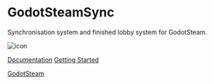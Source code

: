 # GodotSteamSync
Synchronisation system and finished lobby system for GodotSteam.

![icon](https://github.com/user-attachments/assets/ef04a36c-db20-4004-b4c6-a16885024612)

[Documentation](https://github.com/Radome-Studio/GodotSteamSync/wiki)
[Getting Started](https://github.com/Radome-Studio/GodotSteamSync/wiki/Getting-Started)

[GodotSteam](https://github.com/GodotSteam/GodotSteam)
